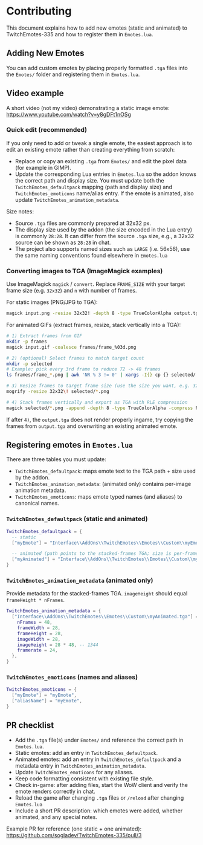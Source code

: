 # Contributing

This document explains how to add new emotes (static and animated) to TwitchEmotes-335 and how to register them in `Emotes.lua`.

## Adding New Emotes

You can add custom emotes by placing properly formatted `.tga` files into the `Emotes/` folder and registering them in `Emotes.lua`.

## Video example

A short video (not my video) demonstrating a static image emote: https://www.youtube.com/watch?v=y8gDFt1nOSg

### Quick edit (recommended)

If you only need to add or tweak a single emote, the easiest approach is to edit an existing emote rather than creating everything from scratch:

- Replace or copy an existing `.tga` from `Emotes/` and edit the pixel data (for example in GIMP).
- Update the corresponding Lua entries in `Emotes.lua` so the addon knows the correct path and display size. You must update both the `TwitchEmotes_defaultpack` mapping (path and display size) and `TwitchEmotes_emoticons` name/alias entry. If the emote is animated, also update `TwitchEmotes_animation_metadata`.

Size notes:
- Source `.tga` files are commonly prepared at 32x32 px.
- The display size used by the addon (the size encoded in the Lua entry) is commonly `28:28`. It can differ from the source `.tga` size, e.g., a 32x32 source can be shown as `28:28` in chat.
- The project also supports named sizes such as `LARGE` (i.e. 56x56), use the same naming conventions found elsewhere in `Emotes.lua`

### Converting images to TGA (ImageMagick examples)

Use ImageMagick `magick` / `convert`. Replace `FRAME_SIZE` with your target frame size (e.g. `32x32`) and `n` with number of frames.

For static images (PNG/JPG to TGA):

```bash
magick input.png -resize 32x32! -depth 8 -type TrueColorAlpha output.tga
```

For animated GIFs (extract frames, resize, stack vertically into a TGA):

```bash
# 1) Extract frames from GIF
mkdir -p frames
magick input.gif -coalesce frames/frame_%03d.png

# 2) (optional) Select frames to match target count
mkdir -p selected
# Example: pick every 3rd frame to reduce 72 -> 48 frames
ls frames/frame_*.png | awk 'NR % 3 != 0' | xargs -I{} cp {} selected/

# 3) Resize frames to target frame size (use the size you want, e.g. 32x32)
mogrify -resize 32x32\! selected/*.png

# 4) Stack frames vertically and export as TGA with RLE compression
magick selected/*.png -append -depth 8 -type TrueColorAlpha -compress RLE output.tga
```

If after `4)`, the `output.tga` does not render properly ingame, try copying the frames from `output.tga` and overwriting an existing animated emote.

## Registering emotes in `Emotes.lua`

There are three tables you must update:

- `TwitchEmotes_defaultpack`: maps emote text to the TGA path + size used by the addon.
- `TwitchEmotes_animation_metadata`: (animated only) contains per-image animation metadata.
- `TwitchEmotes_emoticons`: maps emote typed names (and aliases) to canonical names.

### `TwitchEmotes_defaultpack` (static and animated)

```lua
TwitchEmotes_defaultpack = {
  -- static
  ["myEmote"] = "Interface\\AddOns\\TwitchEmotes\\Emotes\\Custom\\myEmote.tga:28:28",

  -- animated (path points to the stacked-frames TGA; size is per-frame)
  ["myAnimated"] = "Interface\\AddOns\\TwitchEmotes\\Emotes\\Custom\\myAnimated.tga:28:28",
}
```

### `TwitchEmotes_animation_metadata` (animated only)

Provide metadata for the stacked-frames TGA. `imageHeight` should equal `frameHeight * nFrames`.

```lua
TwitchEmotes_animation_metadata = {
  ["Interface\\AddOns\\TwitchEmotes\\Emotes\\Custom\\myAnimated.tga"] = {
    nFrames = 48,
    frameWidth = 28,
    frameHeight = 28,
    imageWidth = 28,
    imageHeight = 28 * 48, -- 1344
    framerate = 24,
  },
}
```

### `TwitchEmotes_emoticons` (names and aliases)

```lua
TwitchEmotes_emoticons = {
  ["myEmote"] = "myEmote",
  ["aliasName"] = "myEmote",
}
```

## PR checklist

- Add the `.tga` file(s) under `Emotes/` and reference the correct path in `Emotes.lua`.
- Static emotes: add an entry in `TwitchEmotes_defaultpack`.
- Animated emotes: add an entry in `TwitchEmotes_defaultpack` and a metadata entry in `TwitchEmotes_animation_metadata`.
- Update `TwitchEmotes_emoticons` for any aliases.
- Keep code formatting consistent with existing file style.
- Check in-game: after adding files, start the WoW client and verify the emote renders correctly in chat.
- Reload the game after changing `.tga` files or `/reload` after changing `Emotes.lua`
- Include a short PR description: which emotes were added, whether animated, and any special notes.

Example PR for reference (one static + one animated): https://github.com/sogladev/TwitchEmotes-335/pull/3
